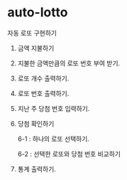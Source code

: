 # auto-lotto
자동 로또 구현하기

1. 금액 지불하기

2. 지불한 금액만큼의 로또 번호 부여 받기.

3. 로또 개수 출력하기.

4. 로또 번호 출력하기.

5. 지난 주 당첨 번호 입력하기.

6. 당첨 확인하기

	6-1 : 하나의 로또 선택하기.
  
	6-2 : 선택한 로또와 당첨 번호 비교하기
  
 7. 통계 출력하기.

